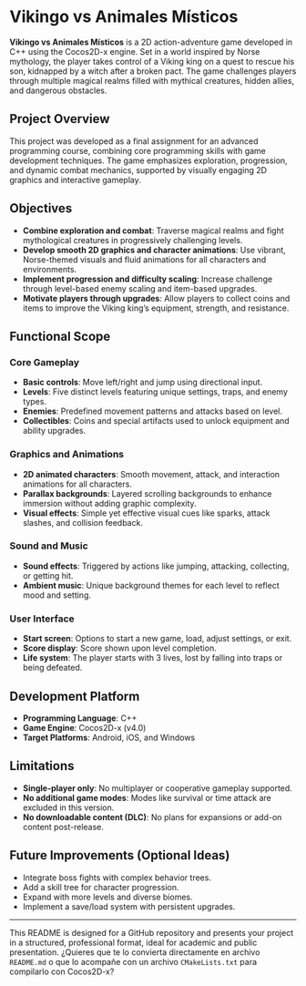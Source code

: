 # Vikingo vs Animales Místicos

**Vikingo vs Animales Místicos** is a 2D action-adventure game developed in C++ using the Cocos2D-x engine. Set in a world inspired by Norse mythology, the player takes control of a Viking king on a quest to rescue his son, kidnapped by a witch after a broken pact. The game challenges players through multiple magical realms filled with mythical creatures, hidden allies, and dangerous obstacles.

## Project Overview

This project was developed as a final assignment for an advanced programming course, combining core programming skills with game development techniques. The game emphasizes exploration, progression, and dynamic combat mechanics, supported by visually engaging 2D graphics and interactive gameplay.

## Objectives

- **Combine exploration and combat**: Traverse magical realms and fight mythological creatures in progressively challenging levels.
- **Develop smooth 2D graphics and character animations**: Use vibrant, Norse-themed visuals and fluid animations for all characters and environments.
- **Implement progression and difficulty scaling**: Increase challenge through level-based enemy scaling and item-based upgrades.
- **Motivate players through upgrades**: Allow players to collect coins and items to improve the Viking king’s equipment, strength, and resistance.

## Functional Scope

### Core Gameplay

- **Basic controls**: Move left/right and jump using directional input.
- **Levels**: Five distinct levels featuring unique settings, traps, and enemy types.
- **Enemies**: Predefined movement patterns and attacks based on level.
- **Collectibles**: Coins and special artifacts used to unlock equipment and ability upgrades.

### Graphics and Animations

- **2D animated characters**: Smooth movement, attack, and interaction animations for all characters.
- **Parallax backgrounds**: Layered scrolling backgrounds to enhance immersion without adding graphic complexity.
- **Visual effects**: Simple yet effective visual cues like sparks, attack slashes, and collision feedback.

### Sound and Music

- **Sound effects**: Triggered by actions like jumping, attacking, collecting, or getting hit.
- **Ambient music**: Unique background themes for each level to reflect mood and setting.

### User Interface

- **Start screen**: Options to start a new game, load, adjust settings, or exit.
- **Score display**: Score shown upon level completion.
- **Life system**: The player starts with 3 lives, lost by falling into traps or being defeated.

## Development Platform

- **Programming Language**: C++
- **Game Engine**: Cocos2D-x (v4.0)
- **Target Platforms**: Android, iOS, and Windows

## Limitations

- **Single-player only**: No multiplayer or cooperative gameplay supported.
- **No additional game modes**: Modes like survival or time attack are excluded in this version.
- **No downloadable content (DLC)**: No plans for expansions or add-on content post-release.

## Future Improvements (Optional Ideas)

- Integrate boss fights with complex behavior trees.
- Add a skill tree for character progression.
- Expand with more levels and diverse biomes.
- Implement a save/load system with persistent upgrades.

---

This README is designed for a GitHub repository and presents your project in a structured, professional format, ideal for academic and public presentation. ¿Quieres que te lo convierta directamente en archivo `README.md` o que lo acompañe con un archivo `CMakeLists.txt` para compilarlo con Cocos2D-x?
